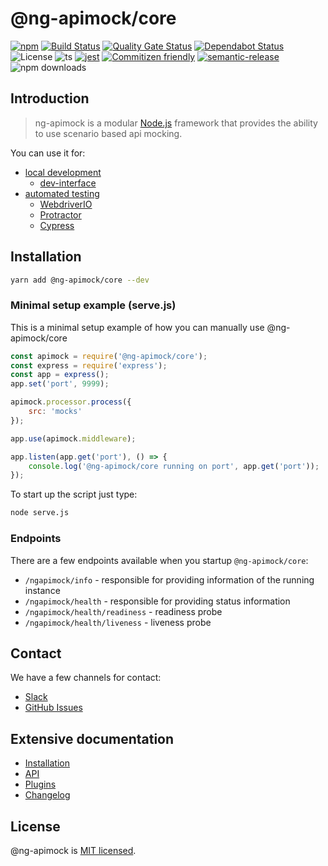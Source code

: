 # @ng-apimock/core
[![npm](https://img.shields.io/npm/v/@ng-apimock/core?color=brightgreen)](https://www.npmjs.com/package/@ng-apimock/core)
[![Build Status](https://github.com/ng-apimock/core/workflows/CI/badge.svg)](https://github.com/ng-apimock/core/actions?workflow=CI) 
[![Quality Gate Status](https://sonarcloud.io/api/project_badges/measure?project=ng-apimock_core&metric=alert_status)](https://sonarcloud.io/dashboard?id=ng-apimock_core) 
[![Dependabot Status](https://img.shields.io/badge/dependabot-active-success.svg?logo=dependabot)](https://dependabot.com)
![License](https://img.shields.io/github/license/sourcerer-io/hall-of-fame.svg?color=blue) 
![ts](https://badgen.net/badge/-/typeScript/blue?icon=typescript&label)
[![jest](https://img.shields.io/badge/tested_with-jest-99424f.svg?color=blue)](https://github.com/facebook/jest)
[![Commitizen friendly](https://img.shields.io/badge/commitizen-friendly-brightgreen.svg?color=blue)](http://commitizen.github.io/cz-cli/)
[![semantic-release](https://img.shields.io/badge/%20%20%F0%9F%93%A6%F0%9F%9A%80-semantic--release-blue.svg)](https://github.com/semantic-release/semantic-release) 
![npm downloads](https://img.shields.io/npm/dm/@ng-apimock/core) 


## Introduction

> ng-apimock is a modular [Node.js](https://nodejs.org/) framework that provides the ability to use scenario based api mocking. 
 
You can use it for:
- [local development](https://ngapimock.org/docs/plugins/plugin-introduction/#local-development)
  - [dev-interface](https://ngapimock.org/docs/plugins/dev-interface)
- [automated testing](https://ngapimock.org/docs/plugins/plugin-introduction/#automated-testing)
  - [WebdriverIO](https://ngapimock.org/docs/plugins/wdio-ng-apimock-service)
  - [Protractor](https://ngapimock.org/docs/plugins/protractor-plugin)
  - [Cypress](https://ngapimock.org/docs/plugins/cypress-plugin)

 
## Installation
```bash
yarn add @ng-apimock/core --dev
```

### Minimal setup example (serve.js)
This is a minimal setup example of how you can manually use @ng-apimock/core
```js
const apimock = require('@ng-apimock/core');
const express = require('express');
const app = express();
app.set('port', 9999);

apimock.processor.process({
    src: 'mocks'
});

app.use(apimock.middleware);

app.listen(app.get('port'), () => {
    console.log('@ng-apimock/core running on port', app.get('port'));
});
```
To start up the script just type:
```bash
node serve.js
```

### Endpoints
There are a few endpoints available when you startup `@ng-apimock/core`:
- `/ngapimock/info` - responsible for providing information of the running instance
- `/ngapimock/health` - responsible for providing status information
- `/ngapimock/health/readiness` - readiness probe
- `/ngapimock/health/liveness` - liveness probe

## Contact

We have a few channels for contact:

- [Slack](https://apimock.slack.com/)
- [GitHub Issues](https://github.com/ng-apimock/core/issues)

## Extensive documentation
- [Installation]( https://ngapimock.org/docs/installation) 
- [API]( https://ngapimock.org/docs/api/select-scenario) 
- [Plugins]( https://ngapimock.org/docs/plugins/plugin-introduction)
- [Changelog]( https://github.com/ng-apimock/core/blob/master/CHANGELOG.md)

## License

@ng-apimock is [MIT licensed](./LICENSE-MIT).

